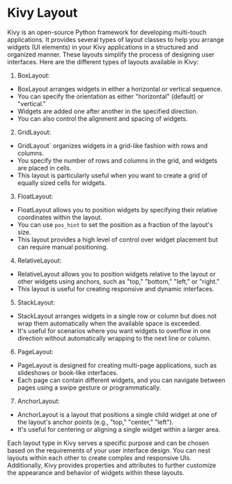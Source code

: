 # Kivy Layout

Kivy is an open-source Python framework for developing multi-touch applications. It provides several types of layout classes to help you arrange widgets (UI elements) in your Kivy applications in a structured and organized manner. These layouts simplify the process of designing user interfaces. Here are the different types of layouts available in Kivy:

1. BoxLayout:
- BoxLayout arranges widgets in either a horizontal or vertical sequence.
- You can specify the orientation as either "horizontal" (default) or "vertical."
- Widgets are added one after another in the specified direction.
- You can also control the alignment and spacing of widgets.

2. GridLayout:
- GridLayout` organizes widgets in a grid-like fashion with rows and columns.
- You specify the number of rows and columns in the grid, and widgets are placed in cells.
- This layout is particularly useful when you want to create a grid of equally sized cells for widgets.

3. FloatLayout:
- FloatLayout allows you to position widgets by specifying their relative coordinates within the layout.
- You can use `pos_hint` to set the position as a fraction of the layout's size.
- This layout provides a high level of control over widget placement but can require manual positioning.

4. RelativeLayout:
- RelativeLayout allows you to position widgets relative to the layout or other widgets using anchors, such as "top," "bottom," "left," or "right."
- This layout is useful for creating responsive and dynamic interfaces.

5. StackLayout:
- StackLayout arranges widgets in a single row or column but does not wrap them automatically when the available space is exceeded.
- It's useful for scenarios where you want widgets to overflow in one direction without automatically wrapping to the next line or column.

6. PageLayout:
- PageLayout is designed for creating multi-page applications, such as slideshows or book-like interfaces.
- Each page can contain different widgets, and you can navigate between pages using a swipe gesture or programmatically.

7. AnchorLayout:
- AnchorLayout is a layout that positions a single child widget at one of the layout's anchor points (e.g., "top," "center," "left").
- It's useful for centering or aligning a single widget within a larger area.

Each layout type in Kivy serves a specific purpose and can be chosen based on the requirements of your user interface design. You can nest layouts within each other to create complex and responsive UIs. Additionally, Kivy provides properties and attributes to further customize the appearance and behavior of widgets within these layouts.
